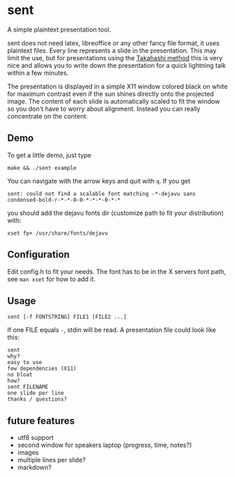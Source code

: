 sent
====

A simple plaintext presentation tool.

sent does not need latex, libreoffice or any other fancy file format, it uses
plaintext files. Every line represents a slide in the presentation. This may
limit the use, but for presentations using the [Takahashi
method](https://en.wikipedia.org/wiki/Takahashi_method) this is very nice and
allows you to write down the presentation for a quick lightning talk within a
few minutes.

The presentation is displayed in a simple X11 window colored black on white for
maximum contrast even if the sun shines directly onto the projected image. The
content of each slide is automatically scaled to fit the window so you don't
have to worry about alignment. Instead you can really concentrate on the
content.

Demo
----

To get a little demo, just type

	make && ./sent example

You can navigate with the arrow keys and quit with `q`. If you get

	sent: could not find a scalable font matching -*-dejavu sans condensed-bold-r-*-*-0-0-*-*-*-0-*-*

you should add the dejavu fonts dir (customize path to fit your distribution)
with:

	xset fp+ /usr/share/fonts/dejavu

Configuration
-------------

Edit config.h to fit your needs. The font has to be in the X servers font path,
see `man xset` for how to add it.

Usage
-----

	sent [-f FONTSTRING] FILE1 [FILE2 ...]

If one FILE equals `-`, stdin will be read. A presentation file could look like
this:

	sent
	why?
	easy to use
	few dependencies (X11)
	no bloat
	how?
	sent FILENAME
	one slide per line
	thanks / questions?

future features
---------------

* utf8 support
* second window for speakers laptop (progress, time, notes?)
* images
* multiple lines per slide?
* markdown?

